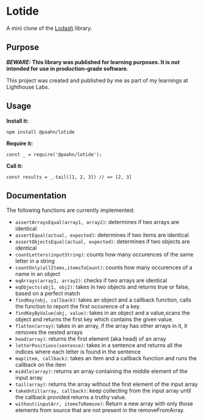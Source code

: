 # Lotide

A mini clone of the [Lodash](https://lodash.com) library.

## Purpose

**_BEWARE:_ This library was published for learning purposes. It is _not_ intended for use in production-grade software.**

This project was created and published by me as part of my learnings at Lighthouse Labs. 

## Usage

**Install it:**

`npm install @paahn/lotide`

**Require it:**

`const _ = require('@paahn/lotide');`

**Call it:**

`const results = _.tail([1, 2, 3]) // => [2, 3]`

## Documentation

The following functions are currently implemented:

* `assertArraysEqual(array1, array2)`: determines if two arrays are identical
* `assertEqual(actual, expected)`: determines if two items are identical
* `assertObjectsEqual(actual, expected)`: determines if two objects are identical
* `countLetters(inputString)`: counts how many occurences of the same letter in a string
* `countOnly(allItems,itemsToCount)`: counts how many occurences of a name in an object
* `eqArrays(array1, array2)`: checks if two arrays are identical 
* `eqObjects(obj1, obj2)`: takes in two objects and returns true or false, based on a perfect match 
* `findKey(obj, callback)`: takes an object and a callback function, calls the function to report the first occurence of a key. 
* `findKeyByValue(obj, value)`: takes in an object and a value,scans the object and returns the first key which contains the given value. 
* `flatten(array)`: takes in an array, if the array has other arrays in it, it removes the nested arrays
* `head(array)`: returns the first element (aka head) of an array
* `letterPositions(sentence)`: takes in a sentence and returns all the indices where each letter is found in the sentence
* `map(item, callback)`: takes an item and a callback function and runs the callback on the item
* `middle(array)`: returns an array containing the middle element of the input array
* `tail(array)`: returns the array without the first element of the input array
* `takeUntil(array, callback)`: keep collecting from the input array until the callback provided returns a truthy value.
* `without(inputArr, itemsToRemove)`: Return a new array with only those elements from source that are not present in the removeFromArray.

